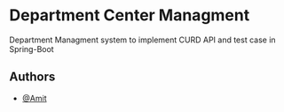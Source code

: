 
# Department Center Managment

Department Managment system to implement CURD API and test case in Spring-Boot


## Authors

- [@Amit](https://github.com/amitdoiphode11)

  
